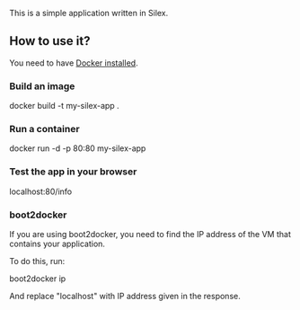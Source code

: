 This is a simple application written in Silex.

## How to use it?

You need to have [Docker installed](http://docs.docker.com/installation/).

### Build an image

docker build -t my-silex-app .

### Run a container

docker run -d -p 80:80 my-silex-app

### Test the app in your browser

localhost:80/info

### boot2docker

If you are using boot2docker, you need to find the IP address of the VM that contains your application.

To do this, run:

boot2docker ip

And replace "localhost" with IP address given in the response.

